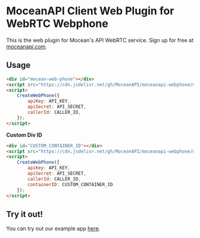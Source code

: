 # MoceanAPI Client Web Plugin for WebRTC Webphone

This is the web plugin for Mocean's API WebRTC service. Sign up for free at [moceanapi.com](https://dashboard.moceanapi.com/register?medium=github&campaign=webphone-plugin).


Usage
---

~~~html
<div id="mocean-web-phone"></div>
<script src="https://cdn.jsdelivr.net/gh/MoceanAPI/moceanapi-webphone/moceanapi-webphone.min.js"></script>
<script>
    CreateWebPhone({
        apiKey: API_KEY,
        apiSecret: API_SECRET,
        callerId: CALLER_ID,
    });
</script>
~~~

**Custom Div ID**

~~~html
<div id="CUSTOM_CONTAINER_ID"></div>
<script src="https://cdn.jsdelivr.net/gh/MoceanAPI/moceanapi-webphone/moceanapi-webphone.min.js"></script>
<script>
    CreateWebPhone({
        apiKey: API_KEY,
        apiSecret: API_SECRET,
        callerId: CALLER_ID,
        containerID: CUSTOM_CONTAINER_ID
    });
</script>
~~~

## Try it out!
You can try out our example app [here](https://moceanapi.github.io/moceanapi-webphone/).
